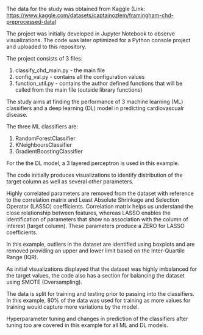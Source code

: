 The data for the study was obtained from Kaggle (Link: https://www.kaggle.com/datasets/captainozlem/framingham-chd-preprocessed-data)

The project was initially developed in Jupyter Notebook to observe visualizations. The code was later optimized for a Python console project and uploaded to this repository.

The project consists of 3 files:
  1. classify_chd_main.py - the main file
  2. config_val.py - contains all the configuration values
  3. function_util.py - contains the author defined functions that will be called from the main file (outside library functions)

The study aims at finding the performance of 3 machine learning (ML) classifiers and a deep learning (DL) model in predicting cardiovascualr disease.

The three ML classifiers are:
  1. RandomForestClassifier
  2. KNeighboursClassifier
  3. GradientBoostingClassifier

For the the DL model, a 3 layered perceptron is used in this example.

The code initially produces visualizations to identify distribution of the target column as well as several other parameters.

Highly correlated parameters are removed from the dataset with reference to the correlation matrix and Least Absolute Shrinkage and Selection Operator (LASSO) coefficients. Correlation matrix helps us understand the close relationship between features, whereas LASSO enables the identification of parameters that show no association with the column of interest (target column). These parameters produce a ZERO for LASSO coefficients.

In this example, outliers in the dataset are identified using boxplots and are removed providing an upper and lower limit based on the Inter-Quartile Range (IQR).

As initial visualizations displayed that the dataset was highly imbalanced for the target values, the code also has a section for balancing the dataset using SMOTE (Oversampling).

The data is split for training and testing prior to passing into the classifiers. In this example, 80% of the data was used for training as more values for training would capture more variations by the model.

Hyperparameter tuning and changes in prediction of the classifiers after tuning too are covered in this example for all ML and DL models.
